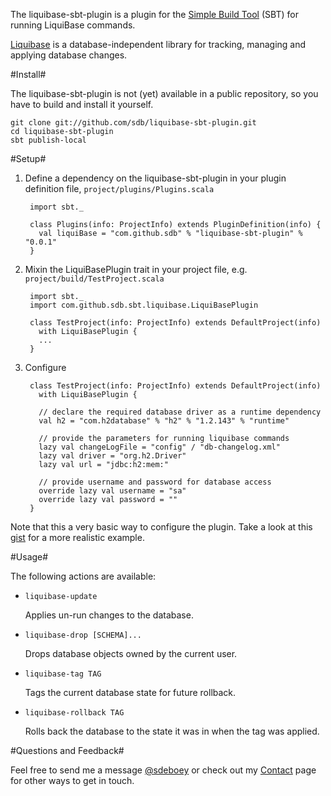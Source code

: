 The liquibase-sbt-plugin is a plugin for the [Simple Build Tool](http://code.google.com/p/simple-build-tool/) (SBT) for running LiquiBase commands.

[Liquibase](http://www.liquibase.org/) is a database-independent library for tracking, managing and applying database changes.

#Install#

The liquibase-sbt-plugin is not (yet) available in a public repository, so you have to build and install it yourself.

    git clone git://github.com/sdb/liquibase-sbt-plugin.git
    cd liquibase-sbt-plugin
    sbt publish-local
    

#Setup#

1. Define a dependency on the liquibase-sbt-plugin in your plugin definition file, `project/plugins/Plugins.scala`

        import sbt._

        class Plugins(info: ProjectInfo) extends PluginDefinition(info) {
          val liquiBase = "com.github.sdb" % "liquibase-sbt-plugin" % "0.0.1"
        }

2. Mixin the LiquiBasePlugin trait in your project file, e.g. `project/build/TestProject.scala`

        import sbt._
        import com.github.sdb.sbt.liquibase.LiquiBasePlugin

        class TestProject(info: ProjectInfo) extends DefaultProject(info)
          with LiquiBasePlugin {
          ...
        }

3. Configure

        class TestProject(info: ProjectInfo) extends DefaultProject(info)
          with LiquiBasePlugin {

          // declare the required database driver as a runtime dependency
          val h2 = "com.h2database" % "h2" % "1.2.143" % "runtime"

          // provide the parameters for running liquibase commands
          lazy val changeLogFile = "config" / "db-changelog.xml"
          lazy val driver = "org.h2.Driver"
          lazy val url = "jdbc:h2:mem:"
          
          // provide username and password for database access
          override lazy val username = "sa"
          override lazy val password = ""
        }

  Note that this a very basic way to configure the plugin. Take a look at this [gist](http://gist.github.com/624275) for a more realistic example.

#Usage#

The following actions are available:

* `liquibase-update`

  Applies un-run changes to the database.

* `liquibase-drop [SCHEMA]...`

  Drops database objects owned by the current user.

* `liquibase-tag TAG`

  Tags the current database state for future rollback.

* `liquibase-rollback TAG`

  Rolls back the database to the state it was in when the tag was applied.

#Questions and Feedback#

Feel free to send me a message [@sdeboey](http://twitter.com/sdeboey) or check out my [Contact](http://stefandeboey.be/contact) page for other ways to get in touch.
